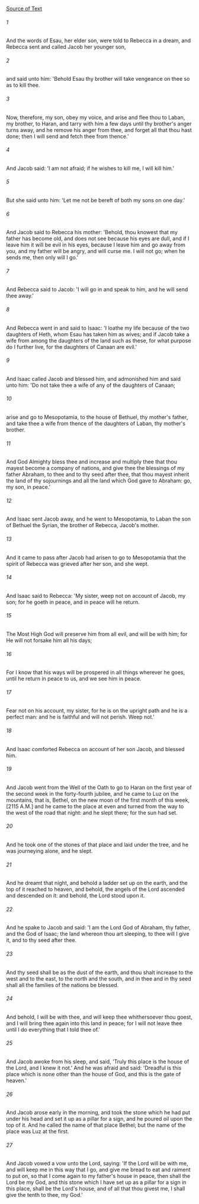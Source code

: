 [Source of Text](https://github.com/scrollmapper/bible_databases_deuterocanonical)

###### 1
And the words of Esau, her elder son, were told to Rebecca in a dream, and Rebecca sent and called Jacob her younger son,

###### 2
and said unto him: 'Behold Esau thy brother will take vengeance on thee so as to kill thee.

###### 3
Now, therefore, my son, obey my voice, and arise and flee thou to Laban, my brother, to Haran, and tarry with him a few days until thy brother's anger turns away, and he remove his anger from thee, and forget all that thou hast done; then I will send and fetch thee from thence.'

###### 4
And Jacob said: 'I am not afraid; if he wishes to kill me, I will kill him.'

###### 5
But she said unto him: 'Let me not be bereft of both my sons on one day.'

###### 6
And Jacob said to Rebecca his mother: 'Behold, thou knowest that my father has become old, and does not see because his eyes are dull, and if I leave him it will be evil in his eyes, because I leave him and go away from you, and my father will be angry, and will curse me. I will not go; when he sends me, then only will I go.'

###### 7
And Rebecca said to Jacob: 'I will go in and speak to him, and he will send thee away.'

###### 8
And Rebecca went in and said to Isaac: 'I loathe my life because of the two daughters of Heth, whom Esau has taken him as wives; and if Jacob take a wife from among the daughters of the land such as these, for what purpose do I further live, for the daughters of Canaan are evil.'

###### 9
And Isaac called Jacob and blessed him, and admonished him and said unto him: 'Do not take thee a wife of any of the daughters of Canaan;

###### 10
arise and go to Mesopotamia, to the house of Bethuel, thy mother's father, and take thee a wife from thence of the daughters of Laban, thy mother's brother.

###### 11
And God Almighty bless thee and increase and multiply thee that thou mayest become a company of nations, and give thee the blessings of my father Abraham, to thee and to thy seed after thee, that thou mayest inherit the land of thy sojournings and all the land which God gave to Abraham: go, my son, in peace.'

###### 12
And Isaac sent Jacob away, and he went to Mesopotamia, to Laban the son of Bethuel the Syrian, the brother of Rebecca, Jacob's mother.

###### 13
And it came to pass after Jacob had arisen to go to Mesopotamia that the spirit of Rebecca was grieved after her son, and she wept.

###### 14
And Isaac said to Rebecca: 'My sister, weep not on account of Jacob, my son; for he goeth in peace, and in peace will he return.

###### 15
The Most High God will preserve him from all evil, and will be with him; for He will not forsake him all his days;

###### 16
For I know that his ways will be prospered in all things wherever he goes, until he return in peace to us, and we see him in peace.

###### 17
Fear not on his account, my sister, for he is on the upright path and he is a perfect man: and he is faithful and will not perish. Weep not.'

###### 18
And Isaac comforted Rebecca on account of her son Jacob, and blessed him.

###### 19
And Jacob went from the Well of the Oath to go to Haran on the first year of the second week in the forty-fourth jubilee, and he came to Luz on the mountains, that is, Bethel, on the new moon of the first month of this week, [2115 A.M.] and he came to the place at even and turned from the way to the west of the road that night: and he slept there; for the sun had set.

###### 20
And he took one of the stones of that place and laid <it at his head> under the tree, and he was journeying alone, and he slept.

###### 21
And he dreamt that night, and behold a ladder set up on the earth, and the top of it reached to heaven, and behold, the angels of the Lord ascended and descended on it: and behold, the Lord stood upon it.

###### 22
And he spake to Jacob and said: 'I am the Lord God of Abraham, thy father, and the God of Isaac; the land whereon thou art sleeping, to thee will I give it, and to thy seed after thee.

###### 23
And thy seed shall be as the dust of the earth, and thou shalt increase to the west and to the east, to the north and the south, and in thee and in thy seed shall all the families of the nations be blessed.

###### 24
And behold, I will be with thee, and will keep thee whithersoever thou goest, and I will bring thee again into this land in peace; for I will not leave thee until I do everything that I told thee of.'

###### 25
And Jacob awoke from his sleep, and said, 'Truly this place is the house of the Lord, and I knew it not.' And he was afraid and said: 'Dreadful is this place which is none other than the house of God, and this is the gate of heaven.'

###### 26
And Jacob arose early in the morning, and took the stone which he had put under his head and set it up as a pillar for a sign, and he poured oil upon the top of it. And he called the name of that place Bethel; but the name of the place was Luz at the first.

###### 27
And Jacob vowed a vow unto the Lord, saying: 'If the Lord will be with me, and will keep me in this way that I go, and give me bread to eat and raiment to put on, so that I come again to my father's house in peace, then shall the Lord be my God, and this stone which I have set up as a pillar for a sign in this place, shall be the Lord's house, and of all that thou givest me, I shall give the tenth to thee, my God.'